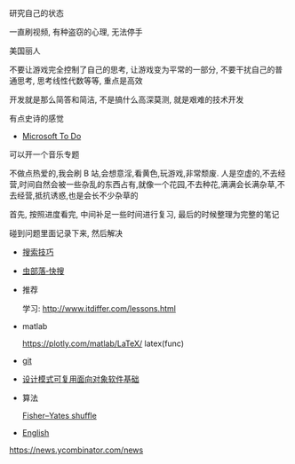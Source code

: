 研究自己的状态

一直刷视频, 有种盗窃的心理, 无法停手

美国丽人

不要让游戏完全控制了自己的思考, 让游戏变为平常的一部分, 不要干扰自己的普通思考, 思考线性代数等等, 重点是高效

开发就是那么简答和简洁, 不是搞什么高深莫测, 就是艰难的技术开发

有点史诗的感觉

- [Microsoft To Do](https://www.youtube.com/watch?v=qmpPecy6QTA)

可以开一个音乐专题

不做点热爱的,我会刷 B 站,会想意淫,看黄色,玩游戏,非常颓废.
人是空虚的,不去经营,时间自然会被一些杂乱的东西占有,就像一个花园,不去种花,满满会长满杂草,不去经营,抵抗诱惑,也是会长不少杂草的

首先, 按照进度看完, 中间补足一些时间进行复习, 最后的时候整理为完整的笔记

碰到问题里面记录下来, 然后解决

- [搜索技巧](https://www.businessweekly.com.tw/careers/blog/3002586)
- [虫部落‐快搜](https://search.chongbuluo.com/)

- 推荐

  学习: http://www.itdiffer.com/lessons.html

- matlab

  https://plotly.com/matlab/LaTeX/
  latex(func)

- [git](https://juejin.cn/post/7127956933809537032)

- [设计模式可复用面向对象软件基础](https://d1.amobbs.com/bbs_upload782111/files_35/ourdev_608272DMR8VS.pdf)

- 算法

  [Fisher–Yates shuffle](https://en.wikipedia.org/wiki/Fisher%E2%80%93Yates_shuffle)

- [English](https://github.com/codeyu/EnglishGrammarBook)

https://news.ycombinator.com/news
